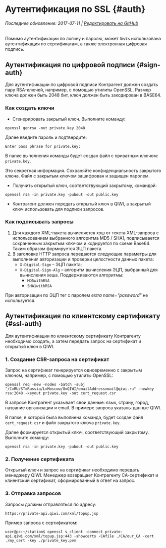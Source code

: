 # Аутентификация по SSL {#auth}

###### Последнее обновление: 2017-07-11 | [Редактировать на GitHub](https://github.com/QIWI-API/topup-wallet-doc/blob/master/_authorization_ru.html.md)

Помимо аутентификации по логину и паролю, может быть использована аутентификация по сертификатам, а также электронная цифровая подпись.

## Аутентификация по цифровой подписи {#sign-auth}

Для аутентификации по цифровой подписи Контрагент должен создать пару RSA-ключей, например, с помощью утилиты OpenSSL. Размер ключа должен быть 2048 бит, ключ должен быть закодирован в BASE64.

### Как создать ключи

* Сгенерировать закрытый ключ. Выполните команду:

`openssl genrsa -out private.key 2048`

  Далее введите пароль и подтвердите:

`Enter pass phrase for private.key: `

  В папке выполнения команды будет создан файл с приватным ключом: `private.key`.

<aside class="notice">Это секретная информация. Сохраняйте конфиденциальность закрытого ключа. Файл с закрытым ключом зашифрован и защищен паролем.</aside>

* Получить открытый ключ, соответствующий закрытому, командой:

`openssl rsa -in private.key -pubout -out public.key`

* Контрагент должен передать открытый ключ в QIWI, а закрытый ключ использовать для подписи запросов.

### Как подписывать запросы

1.	Для каждого XML-пакета вычисляется хэш от текста XML-запроса с использованием выбранного алгоритма MD5 / SHA1, подписывается сохраненным закрытым ключом и кодируется по схеме Base64. Таким образом формируется ЭЦП пакета.
2.	В заголовке HTTP запроса передаются следующие параметры для выполнения авторизации и проверки целостности данных пакета:
    * `X-Digital-Sign` – ЭЦП пакета;
    * `X-Digital-Sign-Alg` – алгоритм вычисления ЭЦП, выбранный для вычисления хеша. Поддерживаются алгоритмы:
        * `MD5withRSA`
        * `SHA1withRSA`

<aside class="notice">При авторизации по ЭЦП тег с паролем <i>extra name="password"</i> не используется.</aside>

## Аутентификация по клиентскому сертификату {#ssl-auth}

Для аутентификации по клиентскому сертификату Контрагенту необходимо создать, а затем передать запрос на сертификат и открытый ключ в QIWI.

### 1. Создание CSR-запроса на сертификат

Запрос на сертификат генерируется одновременно с закрытым ключом, например, с помощью утилиты OpenSSL:

`openssl req -new -nodes -batch -subj "/C=RU/ST=Russia/L=Moscow/O=QIWI/emailAddress=mail@qiwi.ru" -newkey rsa:2048 -keyout private.key -out cert_request.csr`

В запросе Контрагент указывает свои данные: язык, страну, город, название организации и email. В примере запроса указаны данные QIWI.

В папке, в которой была выполнена команда, будет создан файл `cert_request.csr` и файл закрытого ключа `private.key`.

Далее формируется открытый ключ, соответствующий закрытому. Выполните команду:

`openssl rsa -in private.key -pubout -out public.key`

### 2. Получение сертификата

Открытый ключ и запрос на сертификат необходимо передать менеджеру QIWI. Менеджер возвращает Контрагенту СА-сертификат и клиентский сертификат, сформированный в ответ на запрос.

### 3. Отправка запросов

Запросы должны отправляться по адресу:

`https://private-api.qiwi.com/xml/topup.jsp`

Пример запроса с сертификатом:

`user@pc:~/station$ openssl s_client -connect private-api.qiwi.com/xml/topup.jsp:443 -showcerts -CAfile ./CA/our_CA -cert ./my_cert -key ./private_key.pem`